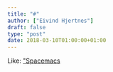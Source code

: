 ```yaml
---
title: "#"
author: ["Eivind Hjertnes"]
draft: false
type: "post"
date: 2018-03-10T01:00:00+01:00
---
```


Like: ["Spacemacs](http://spacemacs.org/)
